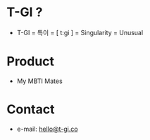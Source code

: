 <link href="custom.css" rel="stylesheet"/>

# T-GI ?
- T-GI = 특이 = [ t:gi ] = Singularity = Unusual
# Product
- My MBTI Mates

# Contact
- e-mail: hello@t-gi.co